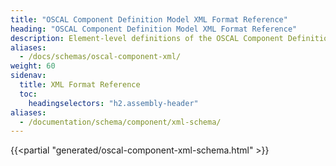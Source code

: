 ```yaml
---
title: "OSCAL Component Definition Model XML Format Reference"
heading: "OSCAL Component Definition Model XML Format Reference"
description: Element-level definitions of the OSCAL Component Definition model XML format.
aliases:
  - /docs/schemas/oscal-component-xml/
weight: 60
sidenav:
  title: XML Format Reference
  toc:
    headingselectors: "h2.assembly-header"
aliases:
  - /documentation/schema/component/xml-schema/
---
```


{{<partial "generated/oscal-component-xml-schema.html" >}}
